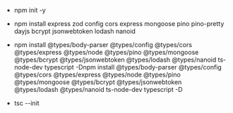 - npm init -y

- npm install express zod config cors express mongoose pino pino-pretty dayjs bcrypt jsonwebtoken lodash nanoid

- npm install @types/body-parser @types/config @types/cors @types/express @types/node @types/pino @types/mongoose @types/bcrypt @types/jsonwebtoken @types/lodash @types/nanoid ts-node-dev typescript -Dnpm install @types/body-parser @types/config @types/cors @types/express @types/node @types/pino @types/mongoose @types/bcrypt @types/jsonwebtoken @types/lodash @types/nanoid ts-node-dev typescript -D

- tsc --init